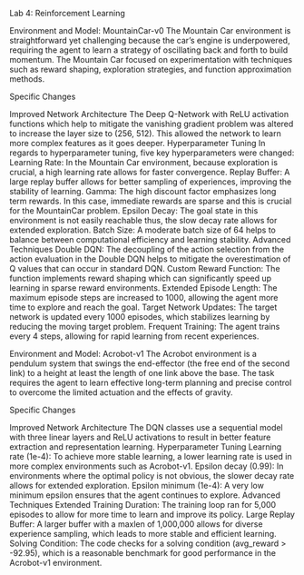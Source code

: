 Lab 4: Reinforcement Learning 

Environment and Model: MountainCar-v0 
	The Mountain Car environment is straightforward yet challenging because the car’s engine is underpowered, requiring the agent to learn a strategy of oscillating back and forth to build momentum. The Mountain Car focused on experimentation with techniques such as reward shaping, exploration strategies, and function approximation methods. 

Specific Changes 

Improved Network Architecture 
	The Deep Q-Network with ReLU activation functions which help to mitigate the vanishing gradient problem was altered to increase the layer size to (256, 512). This allowed the network to learn more complex features as it goes deeper. 
Hyperparameter Tuning 
	In regards to hyperparameter tuning, five key hyperparameters were changed: 
Learning Rate: In the Mountain Car environment, because exploration is crucial, a high learning rate allows for faster convergence. 
Replay Buffer: A large replay buffer allows for better sampling of experiences, improving the stability of learning. 
Gamma: The high discount factor emphasizes long term rewards. In this case, immediate rewards are sparse and this is crucial for the MountainCar problem. 
Epsilon Decay: The goal state in this environment is not easily reachable thus, the slow decay rate allows for extended exploration. 
Batch Size: A moderate batch size of 64 helps to balance between computational efficiency and learning stability. 
Advanced Techniques 
Double DQN: The decoupling of the action selection from the action evaluation in the Double DQN helps to mitigate the overestimation of Q values that can occur in standard DQN. 
Custom Reward Function: The function implements reward shaping which can significantly speed up learning in sparse reward environments. 
Extended Episode Length: The maximum episode steps are increased to 1000, allowing the agent more time to explore and reach the goal. 
Target Network Updates: The target network is updated every 1000 episodes, which stabilizes learning by reducing the moving target problem. 
Frequent Training: The agent trains every 4 steps, allowing for rapid learning from recent experiences. 


Environment and Model: Acrobot-v1 
	The Acrobot environment is a pendulum system that swings the end-effector (the free end of the second link) to a height at least the length of one link above the base. The task requires the agent to learn effective long-term planning and precise control to overcome the limited actuation and the effects of gravity. 

Specific Changes

Improved Network Architecture 
	The DQN classes use a sequential model with three linear layers and ReLU activations to result in better feature extraction and representation learning. 
Hyperparameter Tuning 
Learning rate (1e-4): To achieve more stable learning, a lower learning rate is used in more complex environments such as Acrobot-v1. 
Epsilon decay (0.99): In environments where the optimal policy is not obvious, the slower decay rate allows for extended exploration. 
Epsilon minimum (1e-4): A very low minimum epsilon ensures that the agent continues to explore. 
Advanced Techniques 
Extended Training Duration: The training loop ran for 5,000 episodes to allow for more time to learn and improve its policy. 
Large Replay Buffer: A larger buffer with a maxlen of 1,000,000 allows for diverse experience sampling, which leads to more stable and efficient learning. 
Solving Condition: The code checks for a solving condition (avg_reward > -92.95), which is a reasonable benchmark for good performance in the Acrobot-v1 environment. 





